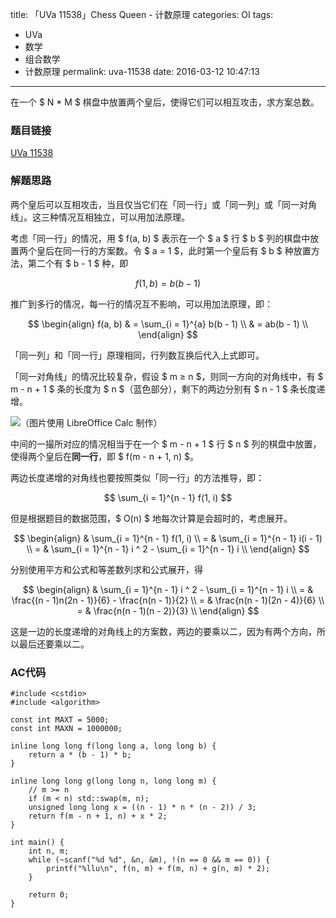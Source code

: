 title: 「UVa 11538」Chess Queen - 计数原理
categories: OI
tags: 
  - UVa
  - 数学
  - 组合数学
  - 计数原理
permalink: uva-11538
date: 2016-03-12 10:47:13
---

在一个 $ N * M $ 棋盘中放置两个皇后，使得它们可以相互攻击，求方案总数。

<!-- more -->

### 题目链接
[UVa 11538](https://uva.onlinejudge.org/index.php?option=com_onlinejudge&Itemid=8&page=show_problem&category=&problem=2533)

### 解题思路
两个皇后可以互相攻击，当且仅当它们在「同一行」或「同一列」或「同一对角线」。这三种情况互相独立，可以用加法原理。

考虑「同一行」的情况，用 $ f(a, b) $ 表示在一个 $ a $ 行 $ b $ 列的棋盘中放置两个皇后在同一行的方案数。令 $ a = 1 $，此时第一个皇后有 $ b $ 种放置方法，第二个有 $ b - 1 $ 种，即

$$ f(1, b) = b(b - 1) $$

推广到多行的情况，每一行的情况互不影响，可以用加法原理，即：

$$
\begin{align}
f(a, b) & = \sum_{i = 1}^{a} b(b - 1) \\
& = ab(b - 1) \\
\end{align}
$$

「同一列」和「同一行」原理相同，行列数互换后代入上式即可。

「同一对角线」的情况比较复杂，假设 $ m ≥ n $，则同一方向的对角线中，有 $ m - n + 1 $ 条的长度为 $ n $（蓝色部分），剩下的两边分别有 $ n - 1 $ 条长度递增。

![（图片使用 
LibreOffice Calc 
制作）](uva-11538/cells.png)

中间的一撮所对应的情况相当于在一个 $ m - n + 1 $ 行 $ n $ 列的棋盘中放置，使得两个皇后在**同一行**，即 $ f(m - n + 1, n) $。

两边长度递增的对角线也要按照类似「同一行」的方法推导，即：

$$ \sum_{i = 1}^{n - 1} f(1, i) $$

但是根据题目的数据范围，$ O(n) $ 地每次计算是会超时的，考虑展开。

$$
\begin{align}
& \sum_{i = 1}^{n - 1} f(1, i) \\
= & \sum_{i = 1}^{n - 1} i(i - 1) \\
= & \sum_{i = 1}^{n - 1} i ^ 2 - \sum_{i = 1}^{n - 1} i \\
\end{align}
$$

分别使用平方和公式和等差数列求和公式展开，得

$$
\begin{align}
& \sum_{i = 1}^{n - 1} i ^ 2 - \sum_{i = 1}^{n - 1} i \\
= & \frac{(n - 1)n(2n - 1)}{6} - \frac{n(n - 1)}{2} \\
= & \frac{n(n - 1)(2n - 4)}{6} \\
= & \frac{n(n - 1)(n - 2)}{3} \\
\end{align}
$$

这是一边的长度递增的对角线上的方案数，两边的要乘以二，因为有两个方向，所以最后还要乘以二。

### AC代码
<!-- c++ -->
```
#include <cstdio>
#include <algorithm>

const int MAXT = 5000;
const int MAXN = 1000000;

inline long long f(long long a, long long b) {
	return a * (b - 1) * b;
}

inline long long g(long long n, long long m) {
	// m >= n
	if (m < n) std::swap(m, n);
	unsigned long long x = ((n - 1) * n * (n - 2)) / 3;
	return f(m - n + 1, n) + x * 2;
}

int main() {
	int n, m;
	while (~scanf("%d %d", &n, &m), !(n == 0 && m == 0)) {
		printf("%llu\n", f(n, m) + f(m, n) + g(n, m) * 2);
	}

	return 0;
}
```
